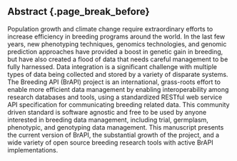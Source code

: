 ## Abstract {.page_break_before}

Population growth and climate change require extraordinary efforts to increase efficiency in breeding programs around the world. In the last few years, new phenotyping techniques, genomics technologies, and genomic prediction approaches have provided a boost in genetic gain in breeding, but have also created a flood of data that needs careful management to be fully harnessed. Data integration is a significant challenge with multiple types of data being collected and stored by a variety of disparate systems. 
The Breeding API (BrAPI) project is an international, grass-roots effort to enable more efficient data management by enabling interoperability among research databases and tools, using a standardized RESTful web service API specification for communicating breeding related data.
This community driven standard is software agnostic and free to be used by anyone interested in breeding data management, including trial, germplasm, phenotypic, and genotyping data management.
This manuscript presents the current version of BrAPI, the substantial growth of the project, and a wide variety of open source breeding research tools with active BrAPI implementations.
